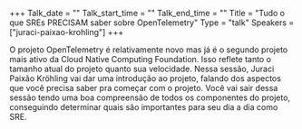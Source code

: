 
+++
Talk_date = ""
Talk_start_time = ""
Talk_end_time = ""
Title = "Tudo o que SREs PRECISAM saber sobre OpenTelemetry"
Type = "talk"
Speakers = ["juraci-paixao-krohling"]
+++

O projeto OpenTelemetry é relativamente novo mas já é o segundo projeto mais ativo da Cloud Native Computing Foundation. Isso reflete tanto o tamanho atual do projeto quanto sua velocidade. Nessa sessão, Juraci Paixão Kröhling vai dar uma introdução ao projeto, falando dos aspectos que você precisa saber pra começar com o projeto. Você vai sair dessa sessão tendo uma boa compreensão de todos os componentes do projeto, conseguindo determinar quais são importantes para seu dia a dia como SRE.